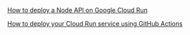 [How to deploy a Node API on Google Cloud Run](https://blog.logrocket.com/how-to-deploy-a-node-api-on-google-cloud-run/)

[How to deploy your Cloud Run service using GitHub Actions](https://medium.com/google-cloud/how-to-deploy-your-cloud-run-service-using-github-actions-e5b6a6f597a3)